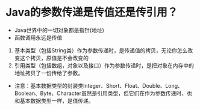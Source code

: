 # Java的参数传递是传值还是传引用？

* Java世界中的一切对象都是指针(地址)
* 函数调用永远是传值

1. 基本类型（包括String类）作为参数传递时，是传递值的拷贝，无论你怎么改变这个拷贝，原值是不会改变的
2. 引用类型（包括数组，对象以及接口）作为参数传递时，是把对象在内存中的地址拷贝了一份传给了参数。
* 注意：基本数据类型的封装类Integer、Short、Float、Double、Long、Boolean、Byte、Character虽然是引用类型，但它们在作为参数传递时，也和基本数据类型一样，是值传递。


